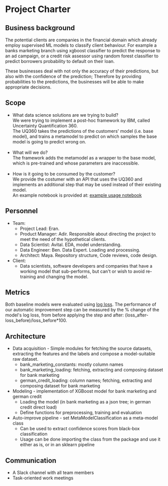 # Project Charter

## Business background

  The potential clients are companies in the financial 
  domain which already employ supervised ML models to classify client behaviour.
  For example a banks marketing branch using xgboost classifier to predict the response to an ad campaign,
  or  a credit risk assessor  using  random forest classifier to predict borrowers probability to default on their loan.  
  
  These businesses deal with not only the accuracy of their predictions, but also with the confidence of the prediction; 
  Therefore by providing probabilities to the predictions, the businesses will be able to make appropriate decisions.

## Scope
* What data science solutions are we trying to build?<br>
We were trying to implement a post-hoc framework by IBM, called Uncertainty Quantification 360.<br>
The UQ360 takes the predictions of the customers' model (i.e. base model), and trains a metamodel to predict on which samples the base model is going to predict wrong on.<br><br>
* What will we do? <br>
The framework adds the metamodel as a wrapper to the base model, which is pre-trained and whose parameters are inaccessible.<br><br>
* How is it going to be consumed by the customer?<br>
We provide the costumer with an API that uses the UQ360 and implements an additional step that may be used instead of their existing model.<bR>
An example notebook is provided at: [example usage notebook](../../Code/notebooks/auto_improve_example_usage.ipynb)

## Personnel
* Team:
    * Project Lead: Eran.
    * Product Manager: Adir. Responsible about directing the project to meet the need of the hypothetical clients.
    * Data Scientist: Avital. EDA, model understanding.
    * Data Engineer: Ben. Data Expert. Loading and processing.
    * Architect: Maya. Repository structure, Code reviews, code design.
* Client:
    * Data scientists, software developers and companies that have a working model that sub-performs, but can't or wish to avoid re-training and changing the model.
	
## Metrics
Both baseline models were evaluated using [log loss](https://scikit-learn.org/stable/modules/generated/sklearn.metrics.log_loss.html).
The performance of our automatic improvement step can be measured by the % change of the model's log loss, from before 
applying the step and after: (loss_after-loss_before)/loss_before*100. 

## Architecture
* Data acquisition - Simple modules for fetching the source datasets, extracting the features and the labels and compose a model-suitable raw dataset.
  * bank_marketing_constants: mostly column names
  * bank_marketing_loading: fetching, extracting and composing dataset for bank marketing
  * german_credit_loading: column names; fetching, extracting and composing dataset for bank marketing
* Modeling - implementation of XGBoost model for bank marketing and german credit
  * Loading the model (in bank marketing as a json tree; in german credit direct load)
  * Define functions for preprocessing, training and evaluation
* Auto-improve pipeline - set MetaModelClassification as a meta-model class  
  * Can be used to extract confidence scores from black-box classification
  * Usage can be done importing the class from the package and use it either as is, or in an sklearn pipeline


## Communication
* A Slack channel with all team members
* Task-oriented work meetings
